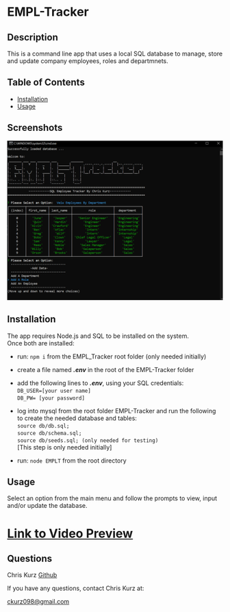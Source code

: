 

# EMPL-Tracker

## Description
This is a command line app that uses a local SQL database to manage, store and update company employees, roles and departmnets. 

## Table of Contents  
    
* [Installation](#installation)
* [Usage](#usage) 
## Screenshots
![screenshotA](screenshotA.PNG)


## Installation
The app requires Node.js and SQL to be installed on the system.  
Once both are installed:  
- run: ```npm i``` from the EMPL_Tracker root folder (only needed initially) 
-  create a file named __*.env*__ in the root of the EMPL-Tracker folder
-  add the following lines to __*.env*__, using your SQL credentials:  
       ```DB_USER=[your user name] ```  
       ```DB_PW= [your password] ``` 
- log into mysql from the root folder EMPL-Tracker and run the following to create the needed database and tables:  
   ```source db/db.sql;```    
   ```source db/schema.sql;```   
   ```source db/seeds.sql; (only needed for testing)```   
    [This step is only needed initially]

- run: ```node EMPLT``` from the root directory
         

## Usage
Select an option from the main menu and follow the prompts to view, input and/or update the database.  
# [Link to Video Preview](https://watch.screencastify.com/v/edWqJGJMJOdPy2cfkRGq)           
## Questions
Chris Kurz              [Github](https://github.com/chriskurz098)

If you have any questions, contact Chris Kurz at:

[ckurz098@gmail.com](mailto:ckurz098@gmail.com)

